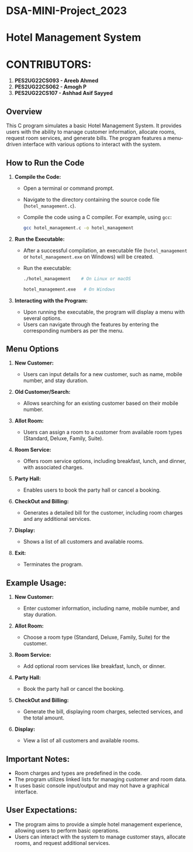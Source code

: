 # DSA-MINI-Project_2023
# Hotel Management System 

# CONTRIBUTORS:

1) **PES2UG22CS093 - Areeb Ahmed**
2) **PES2UG22CS062 - Amogh P**
3) **PES2UG22CS107 - Ashhad Asif Sayyed**

## Overview
This C program simulates a basic Hotel Management System. It provides users with the ability to manage customer information, allocate rooms, request room services, and generate bills. The program features a menu-driven interface with various options to interact with the system.

## How to Run the Code

1. **Compile the Code:**
    - Open a terminal or command prompt.
    - Navigate to the directory containing the source code file (`hotel_management.c`).
    - Compile the code using a C compiler. For example, using `gcc`:

        ```bash
        gcc hotel_management.c -o hotel_management
        ```

2. **Run the Executable:**
    - After a successful compilation, an executable file (`hotel_management` or `hotel_management.exe` on Windows) will be created.
    - Run the executable:

        ```bash
        ./hotel_management    # On Linux or macOS
        ```

        ```bash
        hotel_management.exe   # On Windows
        ```

3. **Interacting with the Program:**
    - Upon running the executable, the program will display a menu with several options.
    - Users can navigate through the features by entering the corresponding numbers as per the menu.

## Menu Options
1. **New Customer:**
    - Users can input details for a new customer, such as name, mobile number, and stay duration.

2. **Old Customer/Search:**
    - Allows searching for an existing customer based on their mobile number.

3. **Allot Room:**
    - Users can assign a room to a customer from available room types (Standard, Deluxe, Family, Suite).

4. **Room Service:**
    - Offers room service options, including breakfast, lunch, and dinner, with associated charges.

5. **Party Hall:**
    - Enables users to book the party hall or cancel a booking.

6. **CheckOut and Billing:**
    - Generates a detailed bill for the customer, including room charges and any additional services.

7. **Display:**
    - Shows a list of all customers and available rooms.

8. **Exit:**
    - Terminates the program.

## Example Usage:
1. **New Customer:**
    - Enter customer information, including name, mobile number, and stay duration.

2. **Allot Room:**
    - Choose a room type (Standard, Deluxe, Family, Suite) for the customer.

3. **Room Service:**
    - Add optional room services like breakfast, lunch, or dinner.

4. **Party Hall:**
    - Book the party hall or cancel the booking.

5. **CheckOut and Billing:**
    - Generate the bill, displaying room charges, selected services, and the total amount.

6. **Display:**
    - View a list of all customers and available rooms.

## Important Notes:
- Room charges and types are predefined in the code.
- The program utilizes linked lists for managing customer and room data.
- It uses basic console input/output and may not have a graphical interface.

## User Expectations:
- The program aims to provide a simple hotel management experience, allowing users to perform basic operations.
- Users can interact with the system to manage customer stays, allocate rooms, and request additional services.

